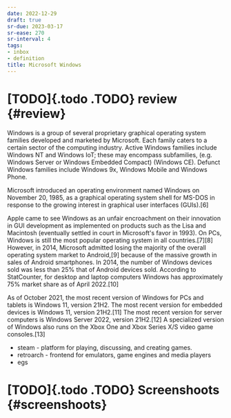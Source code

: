 ```yaml
---
date: 2022-12-29
draft: true
sr-due: 2023-03-17
sr-ease: 270
sr-interval: 4
tags:
- inbox
- definition
title: Microsoft Windows
---
```


# [TODO]{.todo .TODO} review {#review}

Windows is a group of several proprietary graphical operating system families
developed and marketed by Microsoft. Each family caters to a certain sector of
the computing industry. Active Windows families include Windows NT and Windows
IoT; these may encompass subfamilies, (e.g. Windows Server or Windows Embedded
Compact) (Windows CE). Defunct Windows families include Windows 9x, Windows
Mobile and Windows Phone.

Microsoft introduced an operating environment named Windows on November 20,
1985, as a graphical operating system shell for MS-DOS in response to the
growing interest in graphical user interfaces (GUIs).\[6\]

Apple came to see Windows as an unfair encroachment on their innovation in GUI
development as implemented on products such as the Lisa and Macintosh
(eventually settled in court in Microsoft\'s favor in 1993). On PCs, Windows is
still the most popular operating system in all countries.\[7\]\[8\] However, in
2014, Microsoft admitted losing the majority of the overall operating system
market to Android,\[9\] because of the massive growth in sales of Android
smartphones. In 2014, the number of Windows devices sold was less than 25% that
of Android devices sold. According to StatCounter, for desktop and laptop
computers Windows has approximately 75% market share as of April 2022.\[10\]

As of October 2021, the most recent version of Windows for PCs and tablets is
Windows 11, version 21H2. The most recent version for embedded devices is
Windows 11, version 21H2.\[11\] The most recent version for server computers is
Windows Server 2022, version 21H2.\[12\] A specialized version of Windows also
runs on the Xbox One and Xbox Series X/S video game consoles.\[13\]


- steam - platform for playing, discussing, and creating games.
- retroarch - frontend for emulators, game engines and media players
- egs

# [TODO]{.todo .TODO} Screenshoots {#screenshoots}